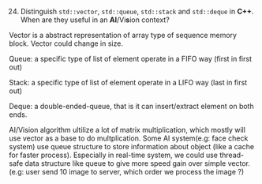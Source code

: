 24.  Distinguish `std::vector`, `std::queue`, `std::stack` and `std::deque` in **C++**. When are they useful in an **AI**/Vi**s**ion context?

Vector is a abstract representation of array type of sequence memory block. Vector could change in size.

Queue: a specific type of list of element operate in a FIFO way (first in first out)

Stack: a specific type of list of element operate in a LIFO way (last in first out)

Deque: a double-ended-queue, that is it can insert/extract element on both ends.

AI/Vision algorithm ultilize a lot of matrix multiplication, which mostly will use vector as a base to do multplication. 
Some AI system(e.g: face check system) use queue structure to store information about object (like a cache for faster process). Especially in real-time system, we could use thread-safe data structure like queue to give more speed gain over simple vector. (e.g: user send 10 image to server, which order we process the image ?)